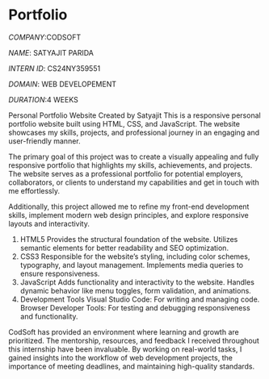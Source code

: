 # Portfolio

*COMPANY*:CODSOFT

*NAME*: SATYAJIT PARIDA 

*INTERN ID*: CS24NY359551

*DOMAIN*: WEB DEVELOPEMENT

*DURATION*:4 WEEKS  


Personal Portfolio Website Created by Satyajit  This is a responsive personal portfolio website built using HTML, CSS, and JavaScript. The website showcases my skills, projects, and professional journey in an engaging and user-friendly manner.

The primary goal of this project was to create a visually appealing and fully responsive portfolio that highlights my skills, achievements, and projects. The website serves as a professional portfolio for potential employers, collaborators, or clients to understand my capabilities and get in touch with me effortlessly.

Additionally, this project allowed me to refine my front-end development skills, implement modern web design principles, and explore responsive layouts and interactivity.
1. HTML5
Provides the structural foundation of the website.
Utilizes semantic elements for better readability and SEO optimization.
2. CSS3
Responsible for the website’s styling, including color schemes, typography, and layout management.
Implements media queries to ensure responsiveness.
3. JavaScript
Adds functionality and interactivity to the website.
Handles dynamic behavior like menu toggles, form validation, and animations.
4. Development Tools
Visual Studio Code: For writing and managing code.
Browser Developer Tools: For testing and debugging responsiveness and functionality.


CodSoft has provided an environment where learning and growth are prioritized. The mentorship, resources, and feedback I received throughout this internship have been invaluable. By working on real-world tasks, I gained insights into the workflow of web development projects, the importance of meeting deadlines, and maintaining high-quality standards.



